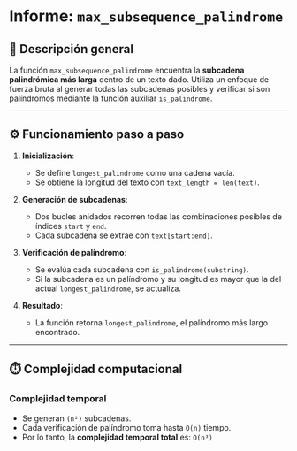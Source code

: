 # Informe: `max_subsequence_palindrome`

## 📌 Descripción general

La función `max_subsequence_palindrome` encuentra la **subcadena palindrómica más larga** dentro de un texto dado. Utiliza un enfoque de fuerza bruta al generar todas las subcadenas posibles y verificar si son palíndromos mediante la función auxiliar `is_palindrome`.

---

## ⚙️ Funcionamiento paso a paso

1. **Inicialización**:

   - Se define `longest_palindrome` como una cadena vacía.
   - Se obtiene la longitud del texto con `text_length = len(text)`.

2. **Generación de subcadenas**:

   - Dos bucles anidados recorren todas las combinaciones posibles de índices `start` y `end`.
   - Cada subcadena se extrae con `text[start:end]`.

3. **Verificación de palíndromo**:

   - Se evalúa cada subcadena con `is_palindrome(substring)`.
   - Si la subcadena es un palíndromo y su longitud es mayor que la del actual `longest_palindrome`, se actualiza.

4. **Resultado**:
   - La función retorna `longest_palindrome`, el palíndromo más largo encontrado.

---

## ⏱️ Complejidad computacional

### Complejidad temporal

- Se generan `(n²)` subcadenas.
- Cada verificación de palíndromo toma hasta `O(n)` tiempo.
- Por lo tanto, la **complejidad temporal total** es: `O(n³)`